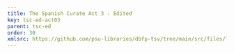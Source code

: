 ```yaml
---
title: The Spanish Curate Act 3 - Edited
key: tsc-ed-act03
parent: tsc-ed
order: 30
xmlsrc: https://github.com/psu-libraries/dbfp-tsv/tree/main/src/files/TSC-Edited-Act3.xml
---
```

<tei-render mode="drama" linedisplay="5" src="../../../files/TSC-Edited-Act3.xml" line-display="5" line-prefix="line" line-start="1" close-icon="close" close-label="Close" copy-message="Copied to Clipboard" link-icon="link" link-label="Get link" page-icon="description" page-label="See the original page" pathAssetCss="../../../assets/css"></tei-render>
